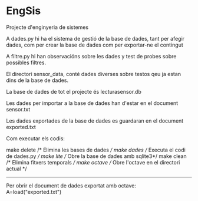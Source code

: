 # EngSis
Projecte d'enginyeria de sistemes

A dades.py hi ha el sistema de gestió de la base de dades, tant per afegir dades, com per crear la base de dades com per exportar-ne el contingut

A filtre.py hi han observacións sobre les dades y test de probes sobre possibles filtres.

El directori sensor_data, conté dades diverses sobre testos qeu ja estan dins de la base de dades.

La base de dades de tot el projecte és lecturasensor.db

Les dades per importar a la base de dades han d'estar en el document sensor.txt

Les dades exportades de la base de dades es guardaran en el document exported.txt

Com executar els codis:


make delete /* Elimina les bases de dades	*/
make dades  /* Executa el codi de dades.py	*/
make lite   /* Obre la base de dades amb sqlite3*/
make clean  /* Elimina fitxers temporals	*/
make octave /* Obre l'octave en el directori actual */

--------------
Per obrir el document de dades exportat amb octave:
A=load("exported.txt")